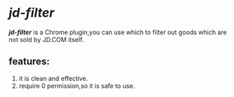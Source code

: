 # *jd-filter*
***jd-filter*** is a Chrome plugin,you can use which to filter out goods which are not sold by JD.COM itself.  
## features:  
1. it is clean and effective. 
2. require 0 permission,so it is safe to use.